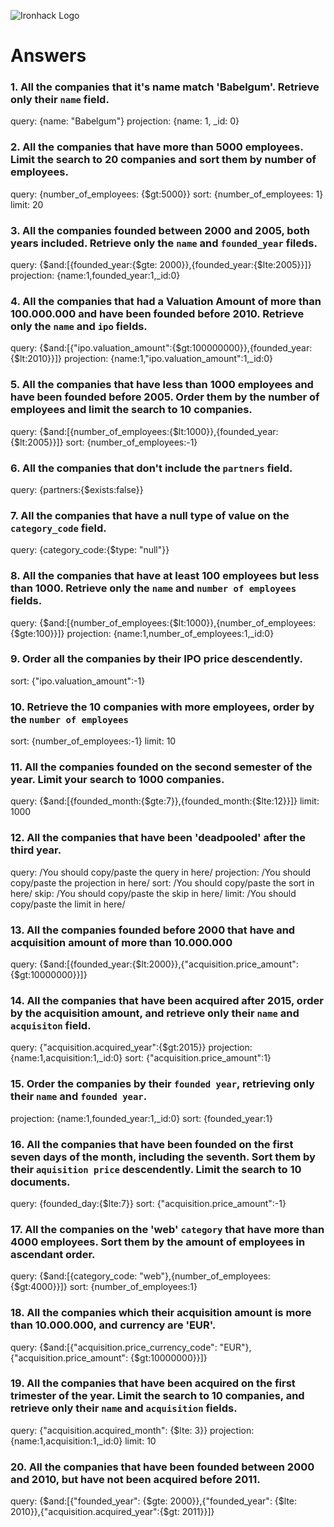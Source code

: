 ![Ironhack Logo](https://i.imgur.com/1QgrNNw.png)

# Answers

### 1. All the companies that it's name match 'Babelgum'. Retrieve only their `name` field.

query: {name: "Babelgum"}
projection: {name: 1, _id: 0}


### 2. All the companies that have more than 5000 employees. Limit the search to 20 companies and sort them by **number of employees**.

query: {number_of_employees: {$gt:5000}}
sort: {number_of_employees: 1}
limit: 20

### 3. All the companies founded between 2000 and 2005, both years included. Retrieve only the `name` and `founded_year` fileds.

query: {$and:[{founded_year:{$gte: 2000}},{founded_year:{$lte:2005}}]}
projection: {name:1,founded_year:1,_id:0}

### 4. All the companies that had a Valuation Amount of more than 100.000.000 and have been founded before 2010. Retrieve only the `name` and `ipo` fields.

query: {$and:[{"ipo.valuation_amount":{$gt:100000000}},{founded_year:{$lt:2010}}]}
projection: {name:1,"ipo.valuation_amount":1,_id:0}

### 5. All the companies that have less than 1000 employees and have been founded before 2005. Order them by the number of employees and limit the search to 10 companies.

query: {$and:[{number_of_employees:{$lt:1000}},{founded_year:{$lt:2005}}]}
sort: {number_of_employees:-1}

### 6. All the companies that don't include the `partners` field.

query: {partners:{$exists:false}}


### 7. All the companies that have a null type of value on the `category_code` field.

query: {category_code:{$type: "null"}}

### 8. All the companies that have at least 100 employees but less than 1000. Retrieve only the `name` and `number of employees` fields.

query: {$and:[{number_of_employees:{$lt:1000}},{number_of_employees:{$gte:100}}]}
projection: {name:1,number_of_employees:1,_id:0}

### 9. Order all the companies by their IPO price descendently.

sort: {"ipo.valuation_amount":-1}

### 10. Retrieve the 10 companies with more employees, order by the `number of employees`

sort: {number_of_employees:-1}
limit: 10

### 11. All the companies founded on the second semester of the year. Limit your search to 1000 companies.

query: {$and:[{founded_month:{$gte:7}},{founded_month:{$lte:12}}]}
limit: 1000

### 12. All the companies that have been 'deadpooled' after the third year.

query: /You should copy/paste the query in here/
projection: /You should copy/paste the projection in here/
sort: /You should copy/paste the sort in here/
skip: /You should copy/paste the skip in here/
limit: /You should copy/paste the limit in here/

### 13. All the companies founded before 2000 that have and acquisition amount of more than 10.000.000

query: {$and:[{founded_year:{$lt:2000}},{"acquisition.price_amount": {$gt:10000000}}]}

### 14. All the companies that have been acquired after 2015, order by the acquisition amount, and retrieve only their `name` and `acquisiton` field.

query: {"acquisition.acquired_year":{$gt:2015}}
projection: {name:1,acquisition:1,_id:0}
sort: {"acquisition.price_amount":1}

### 15. Order the companies by their `founded year`, retrieving only their `name` and `founded year`.

projection: {name:1,founded_year:1,_id:0} 
sort: {founded_year:1}

### 16. All the companies that have been founded on the first seven days of the month, including the seventh. Sort them by their `aquisition price` descendently. Limit the search to 10 documents.

query: {founded_day:{$lte:7}}
sort: {"acquisition.price_amount":-1}

### 17. All the companies on the 'web' `category` that have more than 4000 employees. Sort them by the amount of employees in ascendant order.

query: {$and:[{category_code: "web"},{number_of_employees: {$gt:4000}}]}
sort: {number_of_employees:1}

### 18. All the companies which their acquisition amount is more than 10.000.000, and currency are 'EUR'.

query: {$and:[{"acquisition.price_currency_code": "EUR"},{"acquisition.price_amount": {$gt:10000000}}]}

### 19. All the companies that have been acquired on the first trimester of the year. Limit the search to 10 companies, and retrieve only their `name` and `acquisition` fields.

query: {"acquisition.acquired_month": {$lte: 3}}
projection: {name:1,acquisition:1,_id:0}
limit: 10

### 20. All the companies that have been founded between 2000 and 2010, but have not been acquired before 2011.

query: {$and:[{"founded_year": {$gte: 2000}},{"founded_year": {$lte: 2010}},{"acquisition.acquired_year":{$gt: 2011}}]}